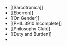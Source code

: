 - [[Sarcotronica]]
- [[Eberron]]
- [[On Gender]]
- [[PHIL.3910 Incomplete]]
- [[Philosophy Club]]
- [[Duty and Burden]]
-